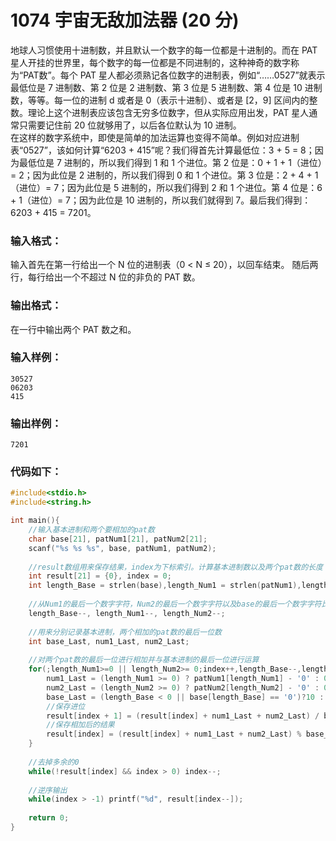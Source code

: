 # 1074 宇宙无敌加法器 (20 分)
地球人习惯使用十进制数，并且默认一个数字的每一位都是十进制的。而在 PAT 星人开挂的世界里，每个数字的每一位都是不同进制的，这种神奇的数字称为“PAT数”。每个 PAT 星人都必须熟记各位数字的进制表，例如“……0527”就表示最低位是 7 进制数、第 2 位是 2 进制数、第 3 位是 5 进制数、第 4 位是 10 进制数，等等。每一位的进制 d 或者是 0（表示十进制）、或者是 [2，9] 区间内的整数。理论上这个进制表应该包含无穷多位数字，但从实际应用出发，PAT 星人通常只需要记住前 20 位就够用了，以后各位默认为 10 进制。<br/>
在这样的数字系统中，即使是简单的加法运算也变得不简单。例如对应进制表“0527”，该如何计算“6203 + 415”呢？我们得首先计算最低位：3 + 5 = 8；因为最低位是 7 进制的，所以我们得到 1 和 1 个进位。第 2 位是：0 + 1 + 1（进位）= 2；因为此位是 2 进制的，所以我们得到 0 和 1 个进位。第 3 位是：2 + 4 + 1（进位）= 7；因为此位是 5 进制的，所以我们得到 2 和 1 个进位。第 4 位是：6 + 1（进位）= 7；因为此位是 10 进制的，所以我们就得到 7。最后我们得到：6203 + 415 = 7201。
### 输入格式：
输入首先在第一行给出一个 N 位的进制表（0 < N ≤ 20），以回车结束。 随后两行，每行给出一个不超过 N 位的非负的 PAT 数。
### 输出格式：
在一行中输出两个 PAT 数之和。
### 输入样例：
```
30527
06203
415
```
### 输出样例：
```
7201
```
### 代码如下：
```c
#include<stdio.h>
#include<string.h>

int main(){
    //输入基本进制和两个要相加的pat数 
    char base[21], patNum1[21], patNum2[21];
    scanf("%s %s %s", base, patNum1, patNum2);
    
    //result数组用来保存结果，index为下标索引。计算基本进制数以及两个pat数的长度 
    int result[21] = {0}, index = 0;
    int length_Base = strlen(base),length_Num1 = strlen(patNum1),length_Num2 = strlen(patNum2);
    
    //从Num1的最后一个数字字符，Num2的最后一个数字字符以及base的最后一个数字字符比较，长度减一即为所在下标
    length_Base--, length_Num1--, length_Num2--;
    
    //用来分别记录基本进制，两个相加的pat数的最后一位数 
    int base_Last, num1_Last, num2_Last;
    
    //对两个pat数的最后一位进行相加并与基本进制的最后一位进行运算 
    for(;length_Num1>=0 || length_Num2>= 0;index++,length_Base--,length_Num1--, length_Num2--){
        num1_Last = (length_Num1 >= 0) ? patNum1[length_Num1] - '0' : 0;
        num2_Last = (length_Num2 >= 0) ? patNum2[length_Num2] - '0' : 0;
        base_Last = (length_Base < 0 || base[length_Base] == '0')?10 : base[length_Base] - '0';
        //保存进位 
        result[index + 1] = (result[index] + num1_Last + num2_Last) / base_Last;
        //保存相加后的结果 
        result[index] = (result[index] + num1_Last + num2_Last) % base_Last;
    }
    
    //去掉多余的0 
    while(!result[index] && index > 0) index--;
    
    //逆序输出 
    while(index > -1) printf("%d", result[index--]);
    
    return 0;
}
```